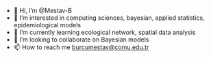 - 👋 Hi, I’m @Mestav-B
- 👀 I’m interested in computing sciences, bayesian, applied statistics, epidemiological models
- 🌱 I’m currently learning ecological network, spatial data analysis
- 💞️ I’m looking to collaborate on Bayesian models
- 📫 How to reach me burcumestav@comu.edu.tr

<!---
Mestav-B/Mestav-B is a ✨ special ✨ repository because its `README.md` (this file) appears on your GitHub profile.
You can click the Preview link to take a look at your changes.
--->
